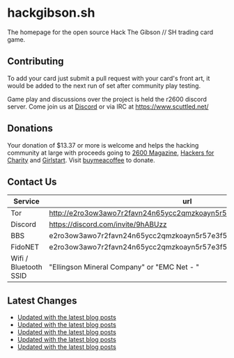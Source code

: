 # hackgibson.sh
The homepage for the open source Hack The Gibson // SH trading card game.


## Contributing

To add your card just submit a pull request with your card's front art, it would be added to the next run of set after community play testing.

Game play and discussions over the project is held the r2600 discord server. Come join us at [Discord](https://discord.com/invite/9hABUzz) or via IRC at https://www.scuttled.net/


## Donations

Your donation of $13.37 or more is welcome and helps the hacking community at large with proceeds going to [2600 Magazine](https://2600.com/), [Hackers for Charity](https://hackersforcharity.org) and [Girlstart](https://girlstart.org).  Visit [buymeacoffee](https://www.buymeacoffee.com/hackgibson.sh) to donate.


## Contact Us

Service | url
-|-
Tor | http://e2ro3ow3awo7r2favn24n65ycc2qmzkoayn5r57e3f56nvjwdcgg32ad.onion
Discord | https://discord.com/invite/9hABUzz
BBS | e2ro3ow3awo7r2favn24n65ycc2qmzkoayn5r57e3f56nvjwdcgg32ad.onion:23
FidoNET | e2ro3ow3awo7r2favn24n65ycc2qmzkoayn5r57e3f56nvjwdcgg32ad.onion:24554
Wifi / Bluetooth SSID | "Ellingson Mineral Company" or "EMC Net - <fidonet address>"

## Latest Changes
<!-- BLOG-POST-LIST:START -->
- [Updated with the latest blog posts](https://github.com/DFW2600/hackgibson.sh/commit/0ad219ce85a8f568f3b33a1197599359bd3c7f46)
- [Updated with the latest blog posts](https://github.com/DFW2600/hackgibson.sh/commit/628853ecd6e9cd087ebe9ea0e991e86237d03503)
- [Updated with the latest blog posts](https://github.com/DFW2600/hackgibson.sh/commit/214db4583624d665a2b554c5eeae6a160fad2ebd)
- [Updated with the latest blog posts](https://github.com/DFW2600/hackgibson.sh/commit/bdb5dc3e92d49e9f979e6739ef0f644c5ccd9e81)
- [Updated with the latest blog posts](https://github.com/DFW2600/hackgibson.sh/commit/b9bda44a89a43a65c4a1c1ca3d19e784661edade)
<!-- BLOG-POST-LIST:END -->
